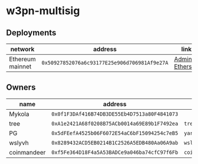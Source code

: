 # w3pn-multisig

## Deployments

| network | address | links |
| --- | --- | --- |
| Ethereum mainnet | `0x50927852076a6c93177E25e906d706981Af9e27A` | [Admin](https://app.safe.global/home?safe=eth:0x50927852076a6c93177E25e906d706981Af9e27A), [Etherscan](https://etherscan.io/address/0x50927852076a6c93177E25e906d706981Af9e27A) |

## Owners
| name | address | ens |
| --- | --- | --- |
| Mykola | `0x0f1F3DAf416B74DB3DE55Eb4D7513a80F4841073` | |
| tree | `0xA1e2421A68f0208B75ACb0014a69E89b1F7492ea` | `treecz.eth` |
| PG | `0x5dFEefA4525b06F6072E54aC6bF15094254c7eB5` | `yarak.eth` |
| wslyvh | `0x8289432ACD5EB0214B1C2526A5EDB480Aa06A9ab` | `wslyvh.eth` |
| coinmandeer | `0xf5Fe364D18F4a5A53BADCe9a046ba74cfC97f6Fb` | `coinmandeer.eth` |

